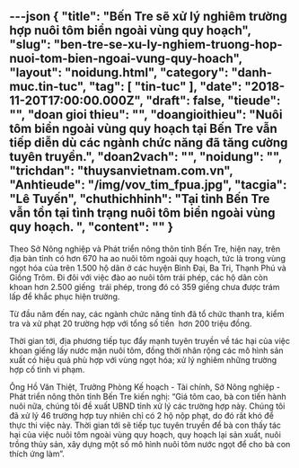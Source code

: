 ---json
{
    "title": "Bến Tre sẽ xử lý nghiêm trường hợp nuôi tôm biển ngoài vùng quy hoạch",
    "slug": "ben-tre-se-xu-ly-nghiem-truong-hop-nuoi-tom-bien-ngoai-vung-quy-hoach",
    "layout": "noidung.html",
    "category": "danh-muc.tin-tuc",
    "tag": [
        "tin-tuc"
    ],
    "date": "2018-11-20T17:00:00.000Z",
    "draft": false,
    "tieude": "",
    "doan gioi thieu": "",
    "doangioithieu": "Nuôi tôm biển ngoài vùng quy hoạch tại Bến Tre vẫn tiếp diễn dù các ngành chức năng đã tăng cường tuyên truyền.",
    "doan2vach": "",
    "noidung": "",
    "trichdan": "thuysanvietnam.com.vn",
    "Anhtieude": "/img/vov_tim_fpua.jpg",
    "tacgia": "Lê Tuyến",
    "chuthichhinh": "Tại tỉnh Bến Tre vẫn tồn tại tình trạng nuôi tôm biển ngoài vùng quy hoạch. ",
    "__content__": ""
}
---
<p>Theo Sở N&ocirc;ng nghiệp v&agrave; Ph&aacute;t triển n&ocirc;ng th&ocirc;n tỉnh Bến Tre, hiện nay, tr&ecirc;n địa b&agrave;n tỉnh c&oacute; hơn 670 ha ao nu&ocirc;i t&ocirc;m ngo&agrave;i quy hoạch, tức l&agrave; trong v&ugrave;ng ngọt h&oacute;a của tr&ecirc;n 1.500 hộ d&acirc;n ở c&aacute;c huyện B&igrave;nh Đại, Ba Tri, Thạnh Ph&uacute; v&agrave; Giồng Tr&ocirc;m. Đi đ&ocirc;i với việc đ&agrave;o ao nu&ocirc;i t&ocirc;m tr&aacute;i ph&eacute;p, c&aacute;c hộ d&acirc;n c&ograve;n khoan hơn 2.500 giếng &nbsp;tr&aacute;i ph&eacute;p, trong đ&oacute; c&oacute; 359 giếng chưa được tr&aacute;m lấp để khắc phục hiện trường.</p>

<p>Từ đầu năm đến nay, c&aacute;c ng&agrave;nh chức năng tỉnh đ&atilde; tổ chức thanh tra, kiểm tra v&agrave; xử phạt 20 trường hợp với tổng số tiền &nbsp;hơn 200 triệu đồng.</p>

<p>Thời gian tới, địa phương tiếp tục đẩy mạnh tuy&ecirc;n truyền về t&aacute;c hại của việc khoan giếng lấy nước mặn nu&ocirc;i t&ocirc;m, đồng thời nh&acirc;n rộng c&aacute;c m&ocirc; h&igrave;nh sản xuất c&oacute; hiệu quả ph&ugrave; hợp với v&ugrave;ng ngọt h&oacute;a; xử l&yacute; nghi&ecirc;m những trường hợp cố t&igrave;nh vi phạm.</p>

<p>&Ocirc;ng Hồ Văn Thiệt, Trưởng Ph&ograve;ng Kế hoạch - T&agrave;i ch&iacute;nh, Sở N&ocirc;ng nghiệp -Ph&aacute;t triển n&ocirc;ng th&ocirc;n tỉnh Bến Tre kiến nghị: &ldquo;Gi&aacute; t&ocirc;m cao, b&agrave; con tiến h&agrave;nh nu&ocirc;i nữa, ch&uacute;ng t&ocirc;i đề xuất UBND tỉnh xử l&yacute; c&aacute;c trường hợp n&agrave;y. Ch&uacute;ng t&ocirc;i đ&atilde; xử l&yacute; 46 trường hợp tuy nhi&ecirc;n chỉ c&oacute; 2 hộ nộp phạt, do đ&oacute; rất kh&oacute; để thực thi việc n&agrave;y.&nbsp;Thời gian tới sẽ tiếp tục tuy&ecirc;n truyền để b&agrave; con thấy t&aacute;c hại của việc nu&ocirc;i t&ocirc;m ngo&agrave;i v&ugrave;ng quy hoạch, quy hoạch lại sản xuất, nu&ocirc;i trồng thủy sản, x&acirc;y dựng một số m&ocirc; h&igrave;nh nu&ocirc;i t&ocirc;m nước ngọt để cho b&agrave; con th&iacute;ch ứng l&agrave;m&rdquo;.</p>
